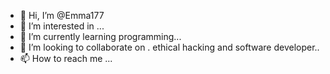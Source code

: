 - 👋 Hi, I’m @Emma177
- 👀 I’m interested in ...
- 🌱 I’m currently learning programming...
- 💞️ I’m looking to collaborate on . ethical hacking and software developer..
- 📫 How to reach me ...

<!---
Emma177/Emma177 is a ✨ special ✨ repository because its `README.md` (this file) appears on your GitHub profile.
You can click the Preview link to take a look at your changes.
--->
